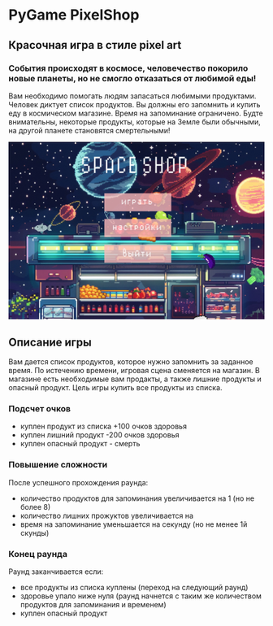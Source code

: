# PyGame PixelShop
## Красочная игра в стиле pixel art
### События происходят в космосе, человечество покорило новые планеты, но не смогло отказаться от любимой еды!

Вам необходимо помогать людям запасаться любимыми продуктами.
Человек диктует список продуктов. Вы должны его запомнить и купить еду в космическом магазине.
Время на запоминание ограничено.
Будте внимательны, некоторые продукты, которые на Земле были обычными, на другой планете становятся смертельными!

![меню с пасхалкой](/demo_results/picture/main_menu.jpeg)

## Описание игры

Вам дается список продуктов, которое нужно запомнить за заданное время. По истечению времени, игровая сцена сменяется на магазин. В магазине есть необходимые вам продакты, а также лишние продукты и опасный продукт. Цель игры купить все продукты из списка. 

### Подсчет очков

- куплен продукт из списка +100 очков здоровья
- куплен лишний продукт -200 очков здоровья
- куплен опасный продукт - смерть

### Повышение сложности

После успешного прохождения раунда:
- количество продуктов для запоминания увеличивается на 1 (но не более 8)
- количество лишних прожуктов увеличивается на 
- время на запоминание уменьшается на секунду (но не менее 1й скунды)


### Конец раунда

Раунд заканчивается если:
- все продукты из списка куплены (переход на следующий раунд)
- здоровье упало ниже нуля (раунд начнется с таким же количеством продуктов для запоминания и временем)
- куплен опасный продукт






